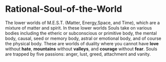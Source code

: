 # Rational-Soul-of-the-World

The lower worlds of M.E.S.T. (Matter, Energy,Space, and Time), which are a mixture of matter and spirit. In these lower worlds Souls take on various bodies including the etheric or subconscious or primitive body, the mental body, causal, seed or memory body, astral or emotional body, and of course the physical body. These are worlds of duality where you cannot have **love** without **hate**, **mountains** without **valleys**, and **courage** without **fear**. Souls are trapped by five passions: anger, lust, greed, attachment and vanity.
